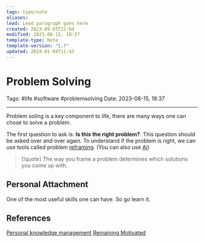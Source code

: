 ```yaml
---
tags: type/note
aliases: 
lead: Lead paragraph goes here
created: 2023-09-03T12:04
modified: 2023-08-15, 18:37
template-type: Note
template-version: "1.7"
updated: 2024-01-04T11:43
---
```


# Problem Solving

Tags: #life #software #problemsolving
Date: 2023-08-15, 18:37

---

Problem soling is a key component to life, there are many ways one can chose to solve a problem. 

The first question to ask is: **Is this the right problem?**. This question should be asked over and over again. To understand if the problem is right, we can use tools called problem [reframing](Reframing%20the%20Problem%20). (You can also use [Ai](Aarificial%20Inteligence%20))

> [!quote]
> The way you frame a problem determines which solutions you
> come up with.

## Personal Attachment

One of the most useful skills one can have. So go learn it. 

## References

[Personal knowledge management](Personal%20knowledge%20management.md)
[ Remaining Motivated](Motivation%20)
